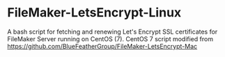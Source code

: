 # FileMaker-LetsEncrypt-Linux
A bash script for fetching and renewing Let's Encrypt SSL certificates for FileMaker Server running on CentOS (7).
CentOS 7 script modified from https://github.com/BlueFeatherGroup/FileMaker-LetsEncrypt-Mac
